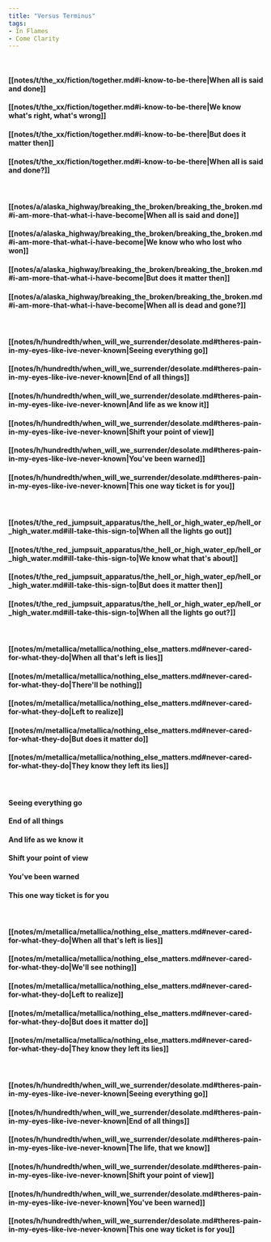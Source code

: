 ```yaml
---
title: "Versus Terminus"
tags:
- In Flames
- Come Clarity
---
```

&nbsp;
#### [[notes/t/the_xx/fiction/together.md#i-know-to-be-there|When all is said and done]]
#### [[notes/t/the_xx/fiction/together.md#i-know-to-be-there|We know what's right, what's wrong]]
#### [[notes/t/the_xx/fiction/together.md#i-know-to-be-there|But does it matter then]]
#### [[notes/t/the_xx/fiction/together.md#i-know-to-be-there|When all is said and done?]]
&nbsp;
#### [[notes/a/alaska_highway/breaking_the_broken/breaking_the_broken.md#i-am-more-that-what-i-have-become|When all is said and done]]
#### [[notes/a/alaska_highway/breaking_the_broken/breaking_the_broken.md#i-am-more-that-what-i-have-become|We know who who lost who won]]
#### [[notes/a/alaska_highway/breaking_the_broken/breaking_the_broken.md#i-am-more-that-what-i-have-become|But does it matter then]]
#### [[notes/a/alaska_highway/breaking_the_broken/breaking_the_broken.md#i-am-more-that-what-i-have-become|When all is dead and gone?]]
&nbsp;
#### [[notes/h/hundredth/when_will_we_surrender/desolate.md#theres-pain-in-my-eyes-like-ive-never-known|Seeing everything go]]
#### [[notes/h/hundredth/when_will_we_surrender/desolate.md#theres-pain-in-my-eyes-like-ive-never-known|End of all things]]
#### [[notes/h/hundredth/when_will_we_surrender/desolate.md#theres-pain-in-my-eyes-like-ive-never-known|And life as we know it]]
#### [[notes/h/hundredth/when_will_we_surrender/desolate.md#theres-pain-in-my-eyes-like-ive-never-known|Shift your point of view]]
#### [[notes/h/hundredth/when_will_we_surrender/desolate.md#theres-pain-in-my-eyes-like-ive-never-known|You've been warned]]
#### [[notes/h/hundredth/when_will_we_surrender/desolate.md#theres-pain-in-my-eyes-like-ive-never-known|This one way ticket is for you]]
&nbsp;
#### [[notes/t/the_red_jumpsuit_apparatus/the_hell_or_high_water_ep/hell_or_high_water.md#ill-take-this-sign-to|When all the lights go out]]
#### [[notes/t/the_red_jumpsuit_apparatus/the_hell_or_high_water_ep/hell_or_high_water.md#ill-take-this-sign-to|We know what that's about]]
#### [[notes/t/the_red_jumpsuit_apparatus/the_hell_or_high_water_ep/hell_or_high_water.md#ill-take-this-sign-to|But does it matter then]]
#### [[notes/t/the_red_jumpsuit_apparatus/the_hell_or_high_water_ep/hell_or_high_water.md#ill-take-this-sign-to|When all the lights go out?]]
&nbsp;
#### [[notes/m/metallica/metallica/nothing_else_matters.md#never-cared-for-what-they-do|When all that's left is lies]]
#### [[notes/m/metallica/metallica/nothing_else_matters.md#never-cared-for-what-they-do|There'll be nothing]]
#### [[notes/m/metallica/metallica/nothing_else_matters.md#never-cared-for-what-they-do|Left to realize]]
#### [[notes/m/metallica/metallica/nothing_else_matters.md#never-cared-for-what-they-do|But does it matter do]]
#### [[notes/m/metallica/metallica/nothing_else_matters.md#never-cared-for-what-they-do|They know they left its lies]]
&nbsp;
#### Seeing everything go
#### End of all things
#### And life as we know it
#### Shift your point of view
#### You've been warned
#### This one way ticket is for you
&nbsp;
#### [[notes/m/metallica/metallica/nothing_else_matters.md#never-cared-for-what-they-do|When all that's left is lies]]
#### [[notes/m/metallica/metallica/nothing_else_matters.md#never-cared-for-what-they-do|We'll see nothing]]
#### [[notes/m/metallica/metallica/nothing_else_matters.md#never-cared-for-what-they-do|Left to realize]]
#### [[notes/m/metallica/metallica/nothing_else_matters.md#never-cared-for-what-they-do|But does it matter do]]
#### [[notes/m/metallica/metallica/nothing_else_matters.md#never-cared-for-what-they-do|They know they left its lies]]
&nbsp;
#### [[notes/h/hundredth/when_will_we_surrender/desolate.md#theres-pain-in-my-eyes-like-ive-never-known|Seeing everything go]]
#### [[notes/h/hundredth/when_will_we_surrender/desolate.md#theres-pain-in-my-eyes-like-ive-never-known|End of all things]]
#### [[notes/h/hundredth/when_will_we_surrender/desolate.md#theres-pain-in-my-eyes-like-ive-never-known|The life, that we know]]
#### [[notes/h/hundredth/when_will_we_surrender/desolate.md#theres-pain-in-my-eyes-like-ive-never-known|Shift your point of view]]
#### [[notes/h/hundredth/when_will_we_surrender/desolate.md#theres-pain-in-my-eyes-like-ive-never-known|You've been warned]]
#### [[notes/h/hundredth/when_will_we_surrender/desolate.md#theres-pain-in-my-eyes-like-ive-never-known|This one way ticket is for you]]
